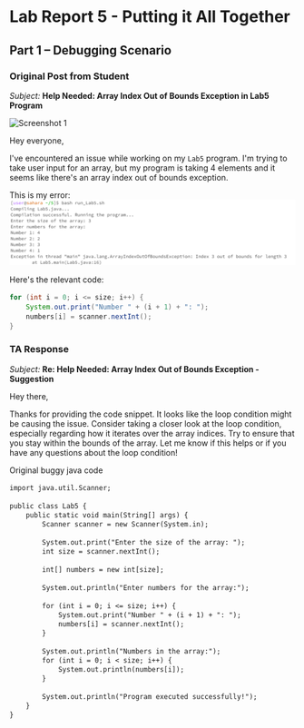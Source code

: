 # Lab Report 5 - Putting it All Together

## Part 1 – Debugging Scenario

### Original Post from Student

*Subject:* **Help Needed: Array Index Out of Bounds Exception in Lab5 Program**

![Screenshot 1](link_to_screenshot_1.png)

Hey everyone,

I've encountered an issue while working on my `Lab5` program. I'm trying to take user input for an array, but my program is taking 4 elements and it seems like there's an array index out of bounds exception. 

This is my error:
![Alt text](image.png)

Here's the relevant code:

```java
for (int i = 0; i <= size; i++) {
    System.out.print("Number " + (i + 1) + ": ");
    numbers[i] = scanner.nextInt();
}
``````

### TA Response

*Subject:* **Re: Help Needed: Array Index Out of Bounds Exception - Suggestion**

Hey there,

Thanks for providing the code snippet. It looks like the loop condition might be causing the issue. Consider taking a closer look at the loop condition, especially regarding how it iterates over the array indices. Try to ensure that you stay within the bounds of the array. Let me know if this helps or if you have any questions about the loop condition!

Original buggy java code
```
import java.util.Scanner;

public class Lab5 {
    public static void main(String[] args) {
        Scanner scanner = new Scanner(System.in);

        System.out.print("Enter the size of the array: ");
        int size = scanner.nextInt();

        int[] numbers = new int[size];

        System.out.println("Enter numbers for the array:");

        for (int i = 0; i <= size; i++) {
            System.out.print("Number " + (i + 1) + ": ");
            numbers[i] = scanner.nextInt();
        }

        System.out.println("Numbers in the array:");
        for (int i = 0; i < size; i++) {
            System.out.println(numbers[i]);
        }

        System.out.println("Program executed successfully!");
    }
}
```
